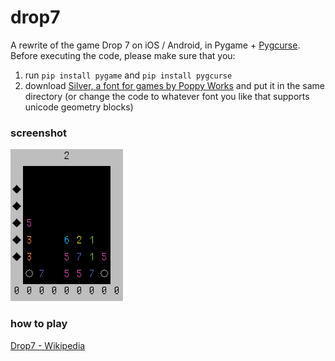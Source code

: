 # drop7

A rewrite of the game Drop 7 on iOS / Android, in Pygame + [Pygcurse](https://inventwithpython.com/pygcurse/).
Before executing the code, please make sure that you: 

1. run `pip install pygame` and `pip install pygcurse`
2. download [Silver, a font for games by Poppy Works](https://poppyworks.itch.io/silver) and put it in the same directory (or change the code to whatever font you like that supports unicode geometry blocks)


### screenshot

![](https://github.com/idelem/drop7/raw/main/drop7.png)

### how to play

[Drop7 - Wikipedia](https://en.wikipedia.org/wiki/Drop7)
